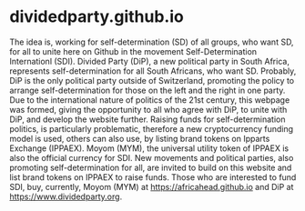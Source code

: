 # dividedparty.github.io
The idea is, working for self-determination (SD) of all groups, who want SD, for all to unite here on Github in the movement Self-Determination Internationl (SDI). Divided Party (DiP),
a new political party in South Africa, represents self-determination for all South Africans, who want SD. Probably, DiP is the only
political party outside of Switzerland, 
promoting the policy to arrange self-determination for those on the left and the right in one party. Due to the international nature
of politics of the 21st century, this webpage was formed, giving the opportunity to all who agree with DiP, to unite with DiP, and
develop the website further. Raising funds for self-determination politics, is particularly problematic, therefore a new cryptocurrency
funding model is used, others can also use, by listing brand tokens on Ipparts Exchange (IPPAEX). Moyom (MYM), the universal utility
token of IPPAEX is also the official currency for SDI. New movements and political parties,
also promoting self-determination for all, are invited to build on this website and list brand tokens on IPPAEX to raise funds.
Those who are interested to fund SDI, buy, currently, Moyom (MYM) at https://africahead.github.io and DiP at https://www.dividedparty.org.
